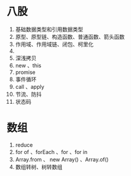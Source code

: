 # 八股
1. 基础数据类型和引用数据类型
2. 原型、原型链、构造函数、普通函数、箭头函数
3. 作用域、作用域链、闭包、柯里化
4. 
5. 深浅拷贝
6. new 、this
7. promise
8. 事件循环
9. call 、apply
10. 节流、防抖
11. 状态码
# 数组
1. reduce
2. for of 、forEach 、for 、for in
3. Array.from  、 new Array()  、Array.of()
4. 数组转树、树转数组